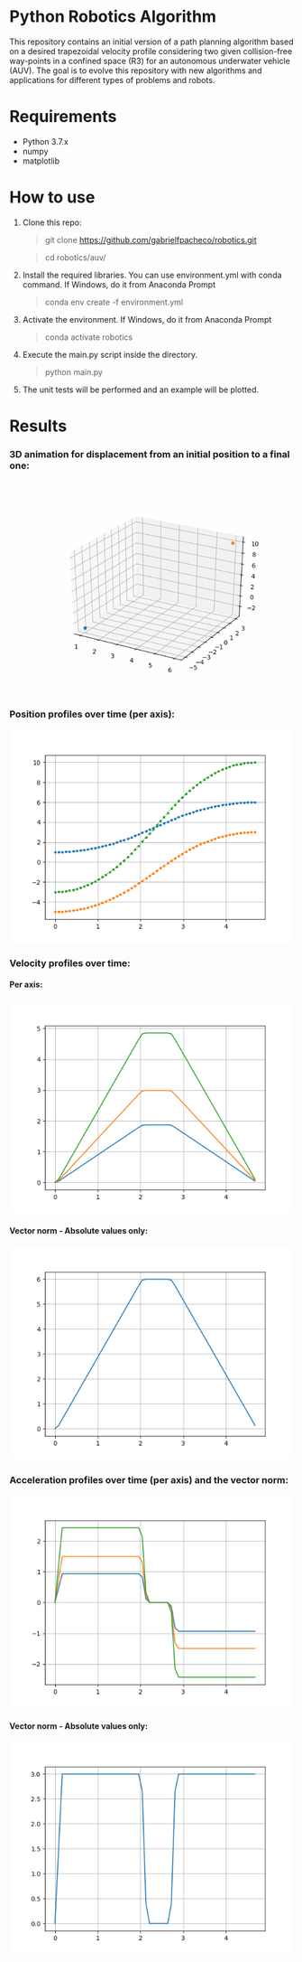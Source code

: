 # Python Robotics Algorithm

This repository contains an initial version of a path planning algorithm based on a desired trapezoidal velocity profile
considering two given collision-free way-points in a confined space (R3) for an autonomous underwater vehicle (AUV). 
The goal is to evolve this repository with new algorithms and applications for different types of problems and robots.  


# Requirements

- Python 3.7.x 
- numpy
- matplotlib

# How to use

1. Clone this repo:

    > git clone https://github.com/gabrielfpacheco/robotics.git

    > cd robotics/auv/

2. Install the required libraries. You can use environment.yml with conda command. If Windows, do it from 
Anaconda Prompt

    > conda env create -f environment.yml
    
3. Activate the environment. If Windows, do it from Anaconda Prompt
    
    > conda activate robotics

4. Execute the main.py script inside the directory.

    > python main.py

5. The unit tests will be performed and an example will be plotted.


# Results

### 3D animation for displacement from an initial position to a final one:

![plot3d](https://github.com/gabrielfpacheco/robotics/raw/master/results/auv/3d_position.gif)

### Position profiles over time (per axis):
    
![positions_axes](https://github.com/gabrielfpacheco/robotics/raw/master/results/auv/positions.png)

### Velocity profiles over time:
   
#### Per axis:
    
![velocities_axes](https://github.com/gabrielfpacheco/robotics/raw/master/results/auv/velocities.png)

#### Vector norm - Absolute values only:

![velocities_norm](https://github.com/gabrielfpacheco/robotics/raw/master/results/auv/velocity_norm.png)


### Acceleration profiles over time (per axis) and the vector norm:

![accelerations_axes](https://github.com/gabrielfpacheco/robotics/raw/master/results/auv/accelerations.png)

#### Vector norm - Absolute values only:

![accelerations_norm](https://github.com/gabrielfpacheco/robotics/raw/master/results/auv/acceleration_norm.png)